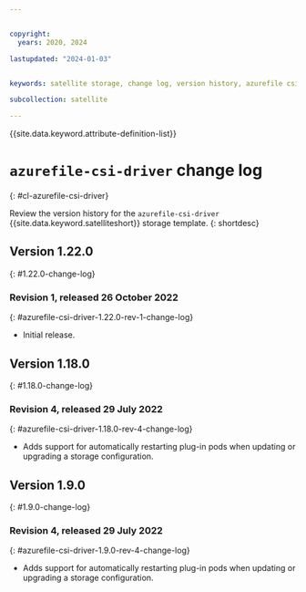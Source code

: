 ```yaml
---


copyright:
  years: 2020, 2024

lastupdated: "2024-01-03"


keywords: satellite storage, change log, version history, azurefile csi driver

subcollection: satellite

---
```


{{site.data.keyword.attribute-definition-list}}

# `azurefile-csi-driver` change log
{: #cl-azurefile-csi-driver}

Review the version history for the `azurefile-csi-driver` {{site.data.keyword.satelliteshort}} storage template.
{: shortdesc}

## Version 1.22.0
{: #1.22.0-change-log}


### Revision 1, released 26 October 2022
{: #azurefile-csi-driver-1.22.0-rev-1-change-log}


- Initial release.


## Version 1.18.0
{: #1.18.0-change-log}


### Revision 4, released 29 July 2022
{: #azurefile-csi-driver-1.18.0-rev-4-change-log}


- Adds support for automatically restarting plug-in pods when updating or upgrading a storage configuration.


## Version 1.9.0
{: #1.9.0-change-log}


### Revision 4, released 29 July 2022
{: #azurefile-csi-driver-1.9.0-rev-4-change-log}


- Adds support for automatically restarting plug-in pods when updating or upgrading a storage configuration.


